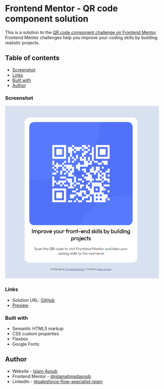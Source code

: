 # Frontend Mentor - QR code component solution

This is a solution to the [QR code component challenge on Frontend Mentor](https://www.frontendmentor.io/challenges/qr-code-component-iux_sIO_H). Frontend Mentor challenges help you improve your coding skills by building realistic projects. 

## Table of contents

- [Screenshot](#screenshot)
- [Links](#links)
- [Built with](#built-with)
- [Author](#author)



### Screenshot
![img.png](screenshot.png)

### Links

- Solution URL: [GitHub](https://github.com/islamahmadayoub/Frontend_Mentor_QR_Code)
- [Preview](https://htmlpreview.github.io/?https://github.com/islamahmadayoub/Frontend_Mentor_QR_Code/blob/main/index.html)

### Built with

- Semantic HTML5 markup
- CSS custom properties
- Flexbox
- Google Fonts

## Author

- Website - [Islam Ayoub](https://www.kind-force.com)
- Frontend Mentor - [@islamahmadayoub](https://www.frontendmentor.io/profile/islamahmadayoub)
- LinkedIn - [@salesforce-flow-specialist-islam](https://www.linkedin.com/in/salesforce-flow-specialist-islam/)

